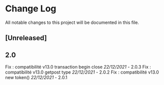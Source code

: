 # Change Log
All notable changes to this project will be documented in this file.

## [Unreleased]


## 2.0
Fix : compatibilité v13.0  transaction begin close    *22/12/2021* - 2.0.3
Fix : compatibilité v13.0  getpost type    *22/12/2021* - 2.0.2
Fix : compatibilité v13.0  new token()    *22/12/2021* - 2.0.1
